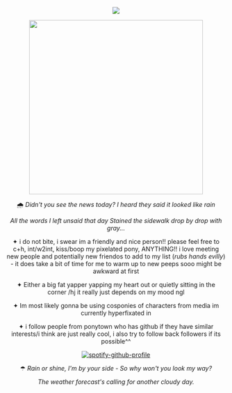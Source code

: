<div align="center">

![](https://komarev.com/ghpvc/?username=weather-girl&color=7eafce)
  
<img width="400" src="https://github.com/user-attachments/assets/4adefcad-05f0-43c9-bd8c-06e3deb7a89e">

🌧
_Didn't you see the news today?
I heard they said it looked like rain_ 

_All the words I left unsaid that day
Stained the sidewalk drop by drop with gray..._

✦ i do not bite, i swear im a friendly and nice person!! please feel free to c+h, int/w2int, kiss/boop my pixelated pony, ANYTHING!! i love meeting new people and potentially new friendos to add to my list (*rubs hands evilly*) - it does take a bit of time for me to warm up to new peeps sooo might be awkward at first

✦ Either a big fat yapper yapping my heart out or quietly sitting in the corner /hj it really just depends on my mood ngl

✦ Im most likely gonna be using cosponies of characters from media im currently hyperfixated in

✦ i follow people from ponytown who has github if they have similar interests/i think are just really cool, i also try to follow back followers if its possible^^

[![spotify-github-profile](https://spotify-github-profile.kittinanx.com/api/view?uid=0peo08kixd2cq5azcvpkxhvb5&cover_image=true&theme=natemoo-re&show_offline=false&background_color=121212&interchange=false&bar_color=7eafce&bar_color_cover=false)](https://github.com/kittinan/spotify-github-profile)

☂ _Rain or shine, I'm by your side -
So why won't you look my way?_

_The weather forecast's calling for another cloudy day._
</div>

